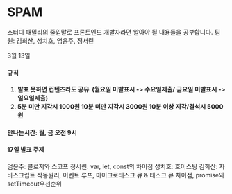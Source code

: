 # SPAM
스터디 패밀리의 줄임말로 프론트엔드 개발자라면 알아야 될 내용들을 공부합니다.
팀원: 김희산, 성치호, 엄윤주, 정서린


3월 13일
#### 규칙

1. **발표 못하면 컨텐츠라도 공유  (월요일 미발표시 -> 수요일제출/ 금요일 미발표시 -> 일요일제출)**
2. **5분 미만 지각시 1000원 10분 미만 지각시 3000원 10분 이상 지각/결석시 5000원**

#### 만나는시간: **월, 금 오전 9시**

#### 17일 발표 주제 

엄윤주: 클로저와 스코프
정서린: var, let, const의 차이점
성치호: 호이스팅
김희산:  자바스크립트 작동원리, 이벤트 루프,  마이크로태스크 큐 & 태스크 큐 차이점, promise와 setTimeout우선순위
